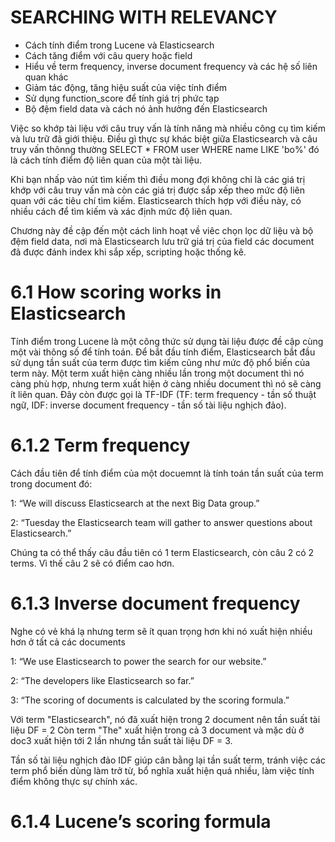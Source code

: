 # SEARCHING WITH RELEVANCY

* Cách tính điểm trong Lucene và Elasticsearch
* Cách tăng điểm với câu query hoặc field
* Hiểu về term frequency, inverse document frequency và các hệ số liên quan khác
* Giảm tác động, tăng hiệu suất của việc tính điểm
* Sử dụng function_score để tính giá trị phức tạp 
* Bộ đệm field data và cách nó ảnh hưởng đến Elasticsearch 

Việc so khớp tài liệu với câu truy vấn là tính năng mà nhiều công cụ tìm kiếm và lưu trữ đã giới thiệu. 
Điều gì thực sự khác biệt giữa Elasticsearch và câu truy vấn thônng thường SELECT * FROM user WHERE name LIKE 'bo%'
đó là cách tính điểm độ liên quan của một tài liệu.

Khi bạn nhấp vào nút tìm kiếm thì điều mong đợi không chỉ là các giá trị khớp với câu truy vấn mà còn các giá trị được sắp xếp theo mức độ liên quan với các tiêu chí tìm kiếm. Elasticsearch thích hợp với điều này, có nhiều cách để tìm kiếm và xác định mức độ liên quan.

Chương này đề cập đến một cách linh hoạt về viêc chọn lọc dữ liệu và bộ đệm field data, nơi mà Elasticsearch lưu trữ giá trị của field các document đã được đánh index khi sắp xếp, scripting hoặc thống kê.

# 6.1 How scoring works in Elasticsearch

Tính điểm trong Lucene là một công thức sử dụng tài liệu được đề cập cùng một vài thông số để tính toán. 
Để bắt đầu tính điểm, Elasticsearch bắt đầu sử dụng tần suất của term được tìm kiếm cũng như mức độ phổ biến của term này.
Một term xuất hiện càng nhiều lần trong một document thì nó càng phù hợp, nhưng term xuất hiện ở càng nhiều document thì nó sẽ càng ít liên quan. Đây còn được gọi là TF-IDF (TF: term frequency - tần số thuật ngữ, IDF: inverse document frequency - tần số tài liệu nghịch đảo).

# 6.1.2 Term frequency

Cách đầu tiên để tính điểm của một docuemnt là tính toán tần suất của term trong document đó:

1: “We will discuss Elasticsearch at the next Big Data group.”

2: “Tuesday the Elasticsearch team will gather to answer questions about Elasticsearch.”

Chúng ta có thể thấy câu đầu tiên có 1 term Elasticsearch, còn câu 2 có 2 terms. Vì thế câu 2 sẽ có điểm cao hơn.

# 6.1.3 Inverse document frequency

Nghe có vẻ khá lạ nhưng term sẽ ít quan trọng hơn khi nó xuất hiện nhiều hơn ở tất cả các documents

1: “We use Elasticsearch to power the search for our website.” 

2: “The developers like Elasticsearch so far.”

3: “The scoring of documents is calculated by the scoring formula.”

Với term "Elasticsearch", nó đã xuất hiện trong 2 document nên tần suất tài liệu DF = 2
Còn term "The" xuất hiện trong cả 3 document và mặc dù ở doc3 xuất hiện tới 2 lần nhưng tần suất tài liệu DF = 3.

Tần số tài liệu nghịch đảo IDF giúp cân bằng lại tần suất term, tránh việc các term phổ biến dùng làm trở từ, bổ nghĩa xuất hiện quá nhiều, làm việc tính điểm không thực sự chính xác.

# 6.1.4 Lucene’s scoring formula





